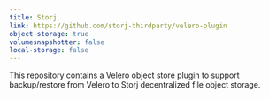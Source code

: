 ```yaml
---
title: Storj
link: https://github.com/storj-thirdparty/velero-plugin
object-storage: true
volumesnapshotter: false
local-storage: false
---
```

This repository contains a Velero object store plugin to support backup/restore from Velero to Storj decentralized file object storage.
